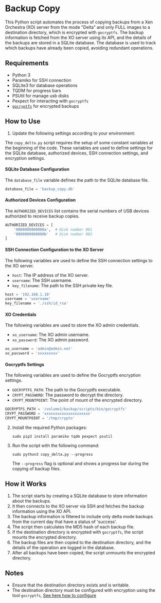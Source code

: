 # Backup Copy

This Python script automates the process of copying backups from a Xen Orchestra (XO) server from the mode "Delta" and only FULL images to a destination directory, which is encrypted with `gocryptfs`. The backup information is fetched from the XO server using its API, and the details of the backups are stored in a SQLite database. The database is used to track which backups have already been copied, avoiding redundant operations.

## Requirements

- Python 3
- Paramiko for SSH connection
- SQLite3 for database operations
- TQDM for progress bars
- PSUtil for manage usb disks
- Pexpect for interacting with `gocryptfs`
- [`gocryptfs`](https://github.com/rfjakob/gocryptfs/tree/master) for encrypted backups


## How to Use

1. Update the following settings according to your environment:

The `copy_delta.py` script requires the setup of some constant variables at the beginning of the code. These variables are used to define settings for the SQLite database, authorized devices, SSH connection settings, and encryption settings.

#### SQLite Database Configuration

The `database_file` variable defines the path to the SQLite database file.

```python
database_file = 'backup_copy.db'
```

#### Authorized Devices Configuration

The `AUTHORIZED_DEVICES` list contains the serial numbers of USB devices authorized to receive backup copies.

```python
AUTHORIZED_DEVICES = [
    '0000000000000a',  # Disk number 001
    '0000000000000b'   # Disk number 002
]
```

#### SSH Connection Configuration to the XO Server

The following variables are used to define the SSH connection settings to the XO server.

- `host`: The IP address of the XO server.
- `username`: The SSH username.
- `key_filename`: The path to the SSH private key file.

```python
host = '192.168.1.10'
username = 'username'
key_filename = './ssh/id_rsa'
```

#### XO Credentials

The following variables are used to store the XO admin credentials.

- `xo_username`: The XO admin username.
- `xo_password`: The XO admin password.

```python
xo_username = 'admin@admin.net'
xo_password = 'xxxxxxxxx'
```

#### Gocryptfs Settings

The following variables are used to define the Gocryptfs encryption settings.

- `GOCRYPTFS_PATH`: The path to the Gocryptfs executable.
- `CRYPT_PASSWORD`: The password to decrypt the directory.
- `CRYPT_MOUNTPOINT`: The point of mount of the encrypted directory.

```python
GOCRYPTFS_PATH = '/volume1/backup/scripts/bin/gocryptfs'
CRYPT_PASSWORD = 'xxxxxxxxxxxxxxxxxxxxx'
CRYPT_MOUNTPOINT = '/tmp/crypto'
```

2. Install the required Python packages:

    ```
    sudo pip3 install paramiko tqdm pexpect psutil
    ```

3. Run the script with the following command:

    ```
    sudo python3 copy_delta.py --progress
    ```

    The `--progress` flag is optional and shows a progress bar during the copying of backup files.

## How it Works

1. The script starts by creating a SQLite database to store information about the backups.
2. It then connects to the XO server via SSH and fetches the backup information using the XO API.
3. The backup information is filtered to include only delta mode backups from the current day that have a status of 'success'.
4. The script then calculates the MD5 hash of each backup file.
5. If the destination directory is encrypted with `gocryptfs`, the script mounts the encrypted directory.
6. The backup files are then copied to the destination directory, and the details of the operation are logged in the database.
7. After all backups have been copied, the script unmounts the encrypted directory.

## Notes

- Ensure that the destination directory exists and is writable.
- The destination directory must be configured with encryption using the tool `gocryptfs`, [See here how to configure](gocryptfs.md)

